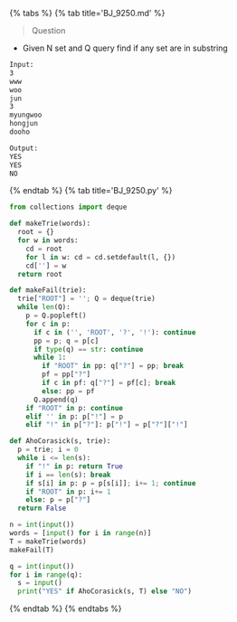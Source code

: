 {% tabs %}
{% tab title='BJ_9250.md' %}

> Question

* Given N set and Q query find if any set are in substring

```txt
Input:
3
www
woo
jun
3
myungwoo
hongjun
dooho

Output:
YES
YES
NO
```

{% endtab %}
{% tab title='BJ_9250.py' %}

```py
from collections import deque

def makeTrie(words):
  root = {}
  for w in words:
    cd = root
    for l in w: cd = cd.setdefault(l, {})
    cd[''] = w
  return root

def makeFail(trie):
  trie["ROOT"] = ''; Q = deque(trie)
  while len(Q):
    p = Q.popleft()
    for c in p:
      if c in ('', 'ROOT', '?', '!'): continue
      pp = p; q = p[c]
      if type(q) == str: continue
      while 1:
        if "ROOT" in pp: q["?"] = pp; break
        pf = pp["?"]
        if c in pf: q["?"] = pf[c]; break
        else: pp = pf
      Q.append(q)
    if "ROOT" in p: continue
    elif '' in p: p["!"] = p
    elif "!" in p["?"]: p["!"] = p["?"]["!"]

def AhoCorasick(s, trie):
  p = trie; i = 0
  while i <= len(s):
    if "!" in p: return True
    if i == len(s): break
    if s[i] in p: p = p[s[i]]; i+= 1; continue
    if "ROOT" in p: i+= 1
    else: p = p["?"]
  return False

n = int(input())
words = [input() for i in range(n)]
T = makeTrie(words)
makeFail(T)

q = int(input())
for i in range(q):
  s = input()
  print("YES" if AhoCorasick(s, T) else "NO")
```

{% endtab %}
{% endtabs %}
